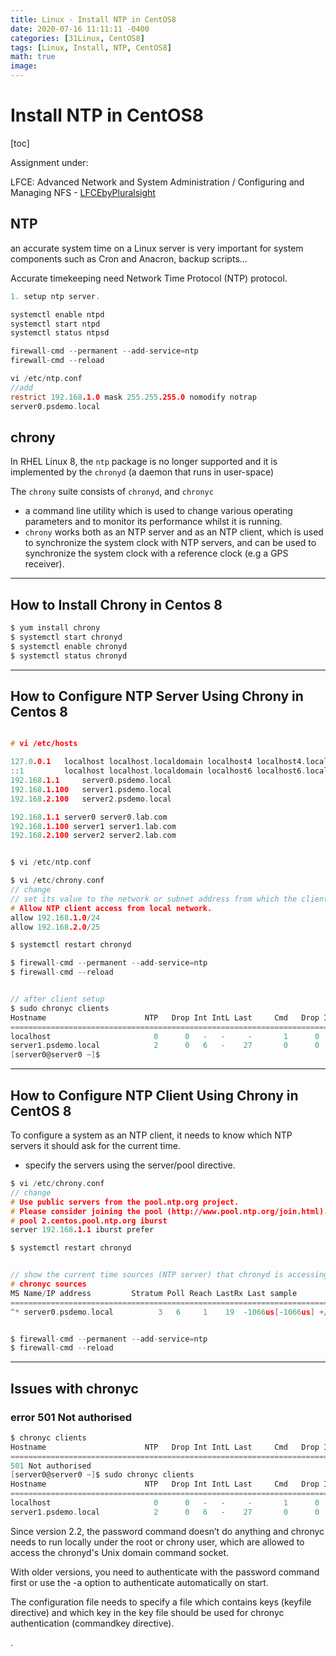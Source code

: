 ```yaml
---
title: Linux - Install NTP in CentOS8
date: 2020-07-16 11:11:11 -0400
categories: [31Linux, CentOS8]
tags: [Linux, Install, NTP, CentOS8]
math: true
image: 
---
```



# Install NTP in CentOS8

[toc]

Assignment under:

LFCE: Advanced Network and System Administration / Configuring and Managing NFS - [LFCEbyPluralsight](https://app.pluralsight.com/library/courses/advanced-network-system-administration-lfce/table-of-contents)

## NTP

an accurate system time on a Linux server is very important for system components such as Cron and Anacron, backup scripts...

Accurate timekeeping need Network Time Protocol (NTP) protocol.

```c
1. setup ntp server.

systemctl enable ntpd
systemctl start ntpd
systemctl status ntpsd

firewall-cmd --permanent --add-service=ntp
firewall-cmd --reload

vi /etc/ntp.conf
//add
restrict 192.168.1.0 mask 255.255.255.0 nomodify notrap
server0.psdemo.local
```

## chrony

In RHEL Linux 8, the `ntp` package is no longer supported and it is implemented by the `chronyd` (a daemon that runs in user-space)

The `chrony` suite consists of `chronyd`, and `chronyc`
- a command line utility which is used to change various operating parameters and to monitor its performance whilst it is running.
- `chrony` works both as an NTP server and as an NTP client, which is used to synchronize the system clock with NTP servers, and can be used to synchronize the system clock with a reference clock (e.g a GPS receiver).

---

## How to Install Chrony in Centos 8


```c
$ yum install chrony
$ systemctl start chronyd
$ systemctl enable chronyd
$ systemctl status chronyd
```

---

## How to Configure NTP Server Using Chrony in Centos 8

```c

# vi /etc/hosts

127.0.0.1   localhost localhost.localdomain localhost4 localhost4.localdomain4
::1         localhost localhost.localdomain localhost6 localhost6.localdomain6
192.168.1.1     server0.psdemo.local
192.168.1.100   server1.psdemo.local
192.168.2.100   server2.psdemo.local

192.168.1.1 server0 server0.lab.com
192.168.1.100 server1 server1.lab.com
192.168.2.100 server2 server2.lab.com


$ vi /etc/ntp.conf

$ vi /etc/chrony.conf
// change
// set its value to the network or subnet address from which the clients are allowed to connect.
# Allow NTP client access from local network.
allow 192.168.1.0/24
allow 192.168.2.0/25

$ systemctl restart chronyd

$ firewall-cmd --permanent --add-service=ntp
$ firewall-cmd --reload


// after client setup
$ sudo chronyc clients
Hostname                      NTP   Drop Int IntL Last     Cmd   Drop Int  Last
===============================================================================
localhost                       0      0   -   -     -       1      0   -   142
server1.psdemo.local            2      0   6   -    27       0      0   -     -
[server0@server0 ~]$

```

---

## How to Configure NTP Client Using Chrony in CentOS 8

To configure a system as an NTP client, it needs to know which NTP servers it should ask for the current time.
- specify the servers using the server/pool directive.


```c
$ vi /etc/chrony.conf
// change
# Use public servers from the pool.ntp.org project.
# Please consider joining the pool (http://www.pool.ntp.org/join.html).
# pool 2.centos.pool.ntp.org iburst
server 192.168.1.1 iburst prefer

$ systemctl restart chronyd


// show the current time sources (NTP server) that chronyd is accessing,
# chronyc sources
MS Name/IP address         Stratum Poll Reach LastRx Last sample               
===============================================================================
^* server0.psdemo.local          3   6     1    19  -1066us[-1066us] +/-   68ms


$ firewall-cmd --permanent --add-service=ntp
$ firewall-cmd --reload
```

---

## Issues with chronyc

### error 501 Not authorised

```c
$ chronyc clients
Hostname                      NTP   Drop Int IntL Last     Cmd   Drop Int  Last
===============================================================================
501 Not authorised
[server0@server0 ~]$ sudo chronyc clients
Hostname                      NTP   Drop Int IntL Last     Cmd   Drop Int  Last
===============================================================================
localhost                       0      0   -   -     -       1      0   -   142
server1.psdemo.local            2      0   6   -    27       0      0   -     -
```



Since version 2.2, the password command doesn’t do anything and chronyc needs to run locally under the root or chrony user, which are allowed to access the chronyd's Unix domain command socket.

With older versions, you need to authenticate with the password command first or use the -a option to authenticate automatically on start.

The configuration file needs to specify a file which contains keys (keyfile directive) and which key in the key file should be used for chronyc authentication (commandkey directive).










.
